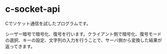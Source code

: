 # c-socket-api

Cでソケット通信を試したプログラムです。

シーザー暗号で暗号化、復号を行います。クライアント側で暗号化、復号モードの選択、キーの設定、文字列の入力を行うことで、サーバ側から変換した結果が返ってきます。
